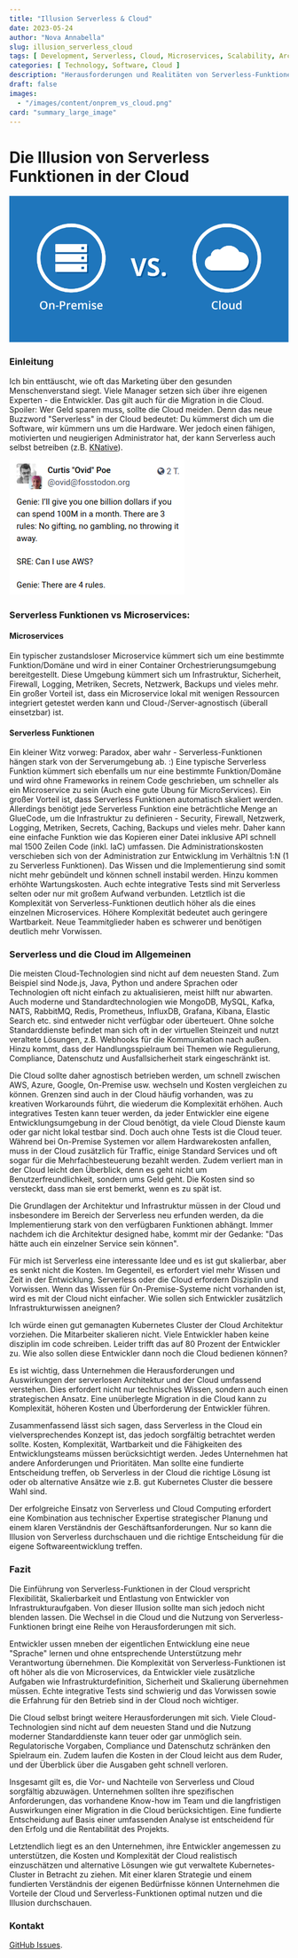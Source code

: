 ```yaml
---
title: "Illusion Serverless & Cloud"
date: 2023-05-24
author: "Nova Annabella"
slug: illusion_serverless_cloud
tags: [ Development, Serverless, Cloud, Microservices, Scalability, Architecture, Infrastructure ]
categories: [ Technology, Software, Cloud ]
description: "Herausforderungen und Realitäten von Serverless-Funktionen in der Cloud. Wertvolle Einblicke für Unternehmen, die eine Migration zur Cloud in Erwägung ziehen"
draft: false
images:
  - "/images/content/onprem_vs_cloud.png"
card: "summary_large_image"
---
```


# Die Illusion von Serverless Funktionen in der Cloud

![aws_costs_twitter_1](/images/content/onprem_vs_cloud.png)

### Einleitung

Ich bin enttäuscht, wie oft das Marketing über den gesunden Menschenverstand siegt. Viele Manager setzen sich
über ihre eigenen Experten - die Entwickler. Das gilt auch für die Migration in die Cloud. Spoiler: Wer Geld sparen
muss, sollte die Cloud meiden. Denn das neue Buzzword "Serverless" in der Cloud bedeutet: Du kümmerst dich um die
Software, wir kümmern uns um die Hardware. Wer jedoch einen fähigen, motivierten und neugierigen Administrator hat, der
kann Serverless auch selbst betreiben (z.B. [KNative](https://knative.dev)).

![aws_costs_twitter_1](/images/content/aws_costs_twitter_1.png)

### Serverless Funktionen vs Microservices:

#### Microservices

Ein typischer zustandsloser Microservice kümmert sich um eine bestimmte Funktion/Domäne und wird in einer
Container Orchestrierungsumgebung bereitgestellt. Diese Umgebung kümmert sich um Infrastruktur, Sicherheit, Firewall,
Logging, Metriken, Secrets, Netzwerk, Backups und vieles mehr. Ein großer Vorteil ist, dass ein Microservice lokal mit
wenigen
Ressourcen integriert getestet werden kann und Cloud-/Server-agnostisch (überall einsetzbar) ist.

#### Serverless Funktionen

Ein kleiner Witz vorweg: Paradox, aber wahr - Serverless-Funktionen hängen stark von der Serverumgebung ab. :)
Eine typische Serverless Funktion kümmert sich ebenfalls um nur eine bestimmte Funktion/Domäne und wird ohne Frameworks
in
reinem Code geschrieben, um schneller als ein Microservice zu sein (Auch eine gute Übung für MicroServices). Ein großer
Vorteil ist, dass Serverless Funktionen automatisch skaliert werden. Allerdings benötigt jede Serverless Funktion eine
beträchtliche Menge an GlueCode, um die Infrastruktur zu definieren - Security, Firewall, Netzwerk, Logging, Metriken,
Secrets, Caching, Backups und vieles mehr.
Daher kann eine einfache Funktion wie das Kopieren einer Datei inklusive API schnell mal 1500 Zeilen Code (inkl. IaC)
umfassen.
Die Administrationskosten verschieben sich von der Administration zur Entwicklung im Verhältnis 1:N (1 zu Serverless
Funktionen). Das Wissen und die Implementierung sind somit nicht mehr
gebündelt und können schnell instabil werden. Hinzu kommen erhöhte Wartungskosten.
Auch echte integrative Tests sind mit Serverless selten oder nur mit großem Aufwand verbunden.
Letztlich ist die Komplexität von Serverless-Funktionen deutlich höher als die eines einzelnen Microservices.
Höhere Komplexität bedeutet auch geringere Wartbarkeit. Neue Teammitglieder haben es schwerer und benötigen deutlich
mehr Vorwissen.

### Serverless und die Cloud im Allgemeinen

Die meisten Cloud-Technologien sind nicht auf dem neuesten Stand. Zum Beispiel sind Node.js, Java, Python und andere
Sprachen oder Technologien oft nicht einfach zu aktualisieren, meist hilft nur abwarten.
Auch moderne und Standardtechnologien wie MongoDB, MySQL, Kafka, NATS, RabbitMQ, Redis, Prometheus, InfluxDB, Grafana,
Kibana, Elastic Search etc. sind entweder nicht verfügbar oder überteuert.
Ohne solche Standarddienste befindet man sich oft in der virtuellen Steinzeit und nutzt veraltete Lösungen, z.B.
Webhooks für die Kommunikation nach außen. Hinzu kommt, dass der Handlungsspielraum bei Themen wie Regulierung,
Compliance, Datenschutz und Ausfallsicherheit stark eingeschränkt ist.

Die Cloud sollte daher agnostisch betrieben werden, um schnell zwischen AWS, Azure, Google, On-Premise usw. wechseln und
Kosten vergleichen zu können.
Grenzen sind auch in der Cloud häufig vorhanden, was zu kreativen Workarounds führt, die wiederum die Komplexität
erhöhen. Auch integratives Testen kann teuer werden, da jeder Entwickler eine eigene Entwicklungsumgebung in der Cloud
benötigt, da viele Cloud Dienste kaum oder gar nicht lokal testbar sind.
Doch auch ohne Tests ist die Cloud teuer. Während bei On-Premise Systemen vor allem
Hardwarekosten anfallen, muss in der Cloud zusätzlich für Traffic, einige Standard Services und oft sogar für die
Mehrfachbesteuerung bezahlt werden. Zudem verliert man in der Cloud leicht den Überblick, denn es geht nicht um
Benutzerfreundlichkeit, sondern ums Geld geht. Die Kosten sind so versteckt, dass man sie erst bemerkt, wenn es zu spät
ist.

Die Grundlagen der Architektur und Infrastruktur müssen in der Cloud und insbesondere im Bereich der Serverless
neu erfunden werden, da die Implementierung stark von den verfügbaren Funktionen abhängt.
Immer nachdem ich die Architektur designed habe, kommt mir der Gedanke: "Das hätte auch ein einzelner Service sein
können".

Für mich ist Serverless eine interessante Idee und es ist gut skalierbar, aber es senkt nicht die Kosten. Im
Gegenteil, es erfordert viel mehr Wissen und Zeit in der Entwicklung. Serverless oder die Cloud erfordern Disziplin und
Vorwissen.
Wenn das Wissen für On-Premise-Systeme nicht vorhanden ist, wird es mit der Cloud nicht einfacher.
Wie sollen sich Entwickler zusätzlich Infrastrukturwissen aneignen?

Ich würde einen gut gemanagten Kubernetes Cluster der Cloud Architektur vorziehen.
Die Mitarbeiter skalieren nicht. Viele Entwickler haben keine disziplin im code schreiben.
Leider trifft das auf 80 Prozent der Entwickler zu. Wie also sollen diese Entwickler dann noch die Cloud bedienen
können?

Es ist wichtig, dass Unternehmen die Herausforderungen und Auswirkungen der serverlosen Architektur und der Cloud
umfassend verstehen. Dies erfordert nicht nur technisches Wissen, sondern auch einen strategischen Ansatz. Eine
unüberlegte Migration in die Cloud kann zu Komplexität, höheren Kosten und Überforderung der Entwickler führen.

Zusammenfassend lässt sich sagen, dass Serverless in the Cloud ein vielversprechendes Konzept ist, das jedoch sorgfältig
betrachtet werden sollte. Kosten, Komplexität, Wartbarkeit und die Fähigkeiten des Entwicklungsteams müssen
berücksichtigt werden.
Jedes Unternehmen hat andere Anforderungen und Prioritäten. Man sollte eine fundierte Entscheidung treffen, ob
Serverless in der Cloud die richtige Lösung ist oder ob alternative Ansätze wie
z.B. gut Kubernetes Cluster die bessere Wahl sind.

Der erfolgreiche Einsatz von Serverless und Cloud Computing erfordert eine Kombination aus technischer Expertise
strategischer Planung und einem klaren Verständnis der Geschäftsanforderungen. Nur so kann die Illusion von Serverless
durchschauen und die richtige Entscheidung für die eigene Softwareentwicklung treffen.

### Fazit

Die Einführung von Serverless-Funktionen in der Cloud verspricht Flexibilität, Skalierbarkeit und Entlastung von
Entwickler von Infrastrukturaufgaben. Von dieser Illusion sollte man sich jedoch nicht blenden lassen. Die
Wechsel in die Cloud und die Nutzung von Serverless-Funktionen bringt eine Reihe von Herausforderungen mit sich.

Entwickler ussen mneben der eigentlichen Entwicklung eine neue "Sprache" lernen und ohne entsprechende Unterstützung
mehr Verantwortung übernehmen.
Die Komplexität von Serverless-Funktionen ist oft höher als die von Microservices, da Entwickler viele zusätzliche
Aufgaben wie Infrastrukturdefinition, Sicherheit und Skalierung übernehmen müssen. Echte integrative Tests sind
schwierig und das Vorwissen sowie die Erfahrung für den Betrieb sind in der Cloud noch wichtiger.

Die Cloud selbst bringt weitere Herausforderungen mit sich. Viele Cloud-Technologien sind nicht auf dem neuesten Stand
und die Nutzung moderner Standarddienste kann teuer oder gar unmöglich sein. Regulatorische Vorgaben, Compliance und
Datenschutz schränken den Spielraum ein. Zudem laufen die Kosten in der Cloud leicht aus dem Ruder,
und der Überblick über die Ausgaben geht schnell verloren.

Insgesamt gilt es, die Vor- und Nachteile von Serverless und Cloud sorgfältig abzuwägen.
Unternehmen sollten ihre spezifischen Anforderungen, das vorhandene Know-how im Team und die langfristigen Auswirkungen
einer Migration in die Cloud berücksichtigen.
Eine fundierte Entscheidung auf Basis einer umfassenden Analyse ist entscheidend für den Erfolg und die Rentabilität
des Projekts.

Letztendlich liegt es an den Unternehmen, ihre Entwickler angemessen zu unterstützen, die Kosten und Komplexität der
Cloud realistisch einzuschätzen und alternative Lösungen wie gut verwaltete Kubernetes-Cluster in Betracht zu ziehen.
Mit einer klaren Strategie und einem fundierten Verständnis der eigenen Bedürfnisse können Unternehmen die Vorteile der
Cloud und Serverless-Funktionen optimal nutzen und die Illusion durchschauen.

### Kontakt

[GitHub Issues](https://github.com/NovaAnnabella/the_unspoken/issues/new/choose).
